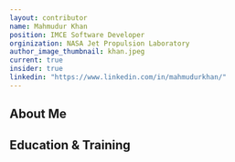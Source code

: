 ```yaml
---
layout: contributor
name: Mahmudur Khan
position: IMCE Software Developer
orginization: NASA Jet Propulsion Laboratory
author_image_thumbnail: khan.jpeg
current: true
insider: true
linkedin: "https://www.linkedin.com/in/mahmudurkhan/"
---
```


## About Me

## Education & Training
